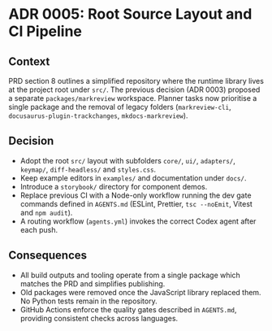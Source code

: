# ADR 0005: Root Source Layout and CI Pipeline

## Context

PRD section 8 outlines a simplified repository where the runtime library lives at the project root under `src/`. The previous decision (ADR 0003) proposed a separate `packages/markreview` workspace. Planner tasks now prioritise a single package and the removal of legacy folders (`markreview-cli`, `docusaurus-plugin-trackchanges`, `mkdocs-markreview`).

## Decision

- Adopt the root `src/` layout with subfolders `core/`, `ui/`, `adapters/`, `keymap/`, `diff-headless/` and `styles.css`.
- Keep example editors in `examples/` and documentation under `docs/`.
- Introduce a `storybook/` directory for component demos.
- Replace previous CI with a Node-only workflow running the dev gate commands defined in `AGENTS.md` (ESLint, Prettier, `tsc --noEmit`, Vitest and `npm audit`).
- A routing workflow (`agents.yml`) invokes the correct Codex agent after each push.

## Consequences

- All build outputs and tooling operate from a single package which matches the PRD and simplifies publishing.
- Old packages were removed once the JavaScript library replaced them. No Python tests remain in the repository.
- GitHub Actions enforce the quality gates described in `AGENTS.md`, providing consistent checks across languages.
